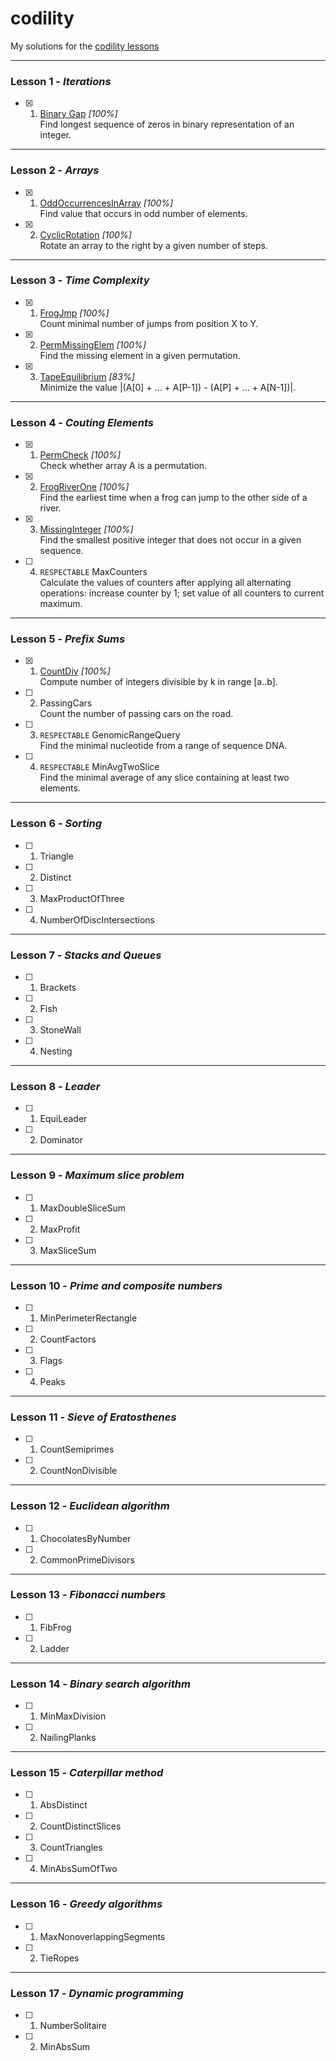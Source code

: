 # codility
My solutions for the [codility lessons](https://codility.com/programmers/lessons)

---

### Lesson 1 - _Iterations_
- [x] 1. [Binary Gap](https://codility.com/demo/results/trainingB9U8TT-M52/) _[100%]_  
Find longest sequence of zeros in binary representation of an integer.

---

### Lesson 2 - _Arrays_
- [x] 1. [OddOccurrencesInArray](https://codility.com/demo/results/trainingGHYDFW-A79/) _[100%]_  
Find value that occurs in odd number of elements.

- [x] 2. [CyclicRotation](https://codility.com/demo/results/trainingBNH3M2-786/) _[100%]_  
Rotate an array to the right by a given number of steps.

---

### Lesson 3 - _Time Complexity_
- [x] 1. [FrogJmp](https://codility.com/demo/results/training8KPF38-YJK/) _[100%]_  
Count minimal number of jumps from position X to Y.

- [x] 2. [PermMissingElem](https://codility.com/demo/results/trainingFQZA7Q-R7F/) _[100%]_  
Find the missing element in a given permutation.

- [x] 3. [TapeEquilibrium](https://codility.com/demo/results/trainingMPDUY8-W2B/) _[83%]_  
Minimize the value |(A[0] + ... + A[P-1]) - (A[P] + ... + A[N-1])|.

---

### Lesson 4 - _Couting Elements_
- [x] 1. [PermCheck](https://codility.com/demo/results/trainingR6QPGR-RG2/) _[100%]_  
Check whether array A is a permutation.

- [x] 2. [FrogRiverOne](https://codility.com/demo/results/training36R6MK-T4W/) _[100%]_  
Find the earliest time when a frog can jump to the other side of a river.

- [x] 3. [MissingInteger](https://codility.com/demo/results/training4W357F-8PD/) _[100%]_  
Find the smallest positive integer that does not occur in a given sequence.

- [ ] 4. `RESPECTABLE` MaxCounters  
Calculate the values of counters after applying all alternating operations: increase counter by 1; set value of all counters to current maximum.

---

### Lesson 5 - _Prefix Sums_
- [x] 1. [CountDiv](https://app.codility.com/demo/results/trainingDZRHMZ-EHH/) _[100%]_  
Compute number of integers divisible by k in range [a..b].

- [ ] 2. PassingCars  
Count the number of passing cars on the road.

- [ ] 3. `RESPECTABLE` GenomicRangeQuery  
Find the minimal nucleotide from a range of sequence DNA.

- [ ] 4. `RESPECTABLE` MinAvgTwoSlice  
Find the minimal average of any slice containing at least two elements.

---

### Lesson 6 - _Sorting_
- [ ] 1. Triangle

- [ ] 2. Distinct 

- [ ] 3. MaxProductOfThree  

- [ ] 4. NumberOfDiscIntersections  

---

### Lesson 7 - _Stacks and Queues_
- [ ] 1. Brackets 

- [ ] 2. Fish 

- [ ] 3. StoneWall  

- [ ] 4. Nesting  

---

### Lesson 8 - _Leader_
- [ ] 1. EquiLeader 

- [ ] 2. Dominator 

---

### Lesson 9 - _Maximum slice problem_
- [ ] 1. MaxDoubleSliceSum 

- [ ] 2. MaxProfit 

- [ ] 3.  MaxSliceSum 

---

### Lesson 10 - _Prime and composite numbers_
- [ ] 1. MinPerimeterRectangle 

- [ ] 2. CountFactors 

- [ ] 3. Flags 

- [ ] 4. Peaks 

---

### Lesson 11 - _Sieve of Eratosthenes_
- [ ] 1. CountSemiprimes 

- [ ] 2. CountNonDivisible 
 
---

### Lesson 12 - _Euclidean algorithm_
- [ ] 1. ChocolatesByNumber 

- [ ] 2. CommonPrimeDivisors 
 
---

### Lesson 13 - _Fibonacci numbers_
- [ ] 1. FibFrog 

- [ ] 2. Ladder 
 
---

### Lesson 14 - _Binary search algorithm_
- [ ] 1. MinMaxDivision 

- [ ] 2. NailingPlanks 
 
---

### Lesson 15 - _Caterpillar method_
- [ ] 1. AbsDistinct 

- [ ] 2. CountDistinctSlices 

- [ ] 3. CountTriangles 

- [ ] 4. MinAbsSumOfTwo 
 
---

### Lesson 16 - _Greedy algorithms_
- [ ] 1. MaxNonoverlappingSegments 

- [ ] 2. TieRopes 
 
---

### Lesson 17 - _Dynamic programming_
- [ ] 1. NumberSolitaire 

- [ ] 2. MinAbsSum 
